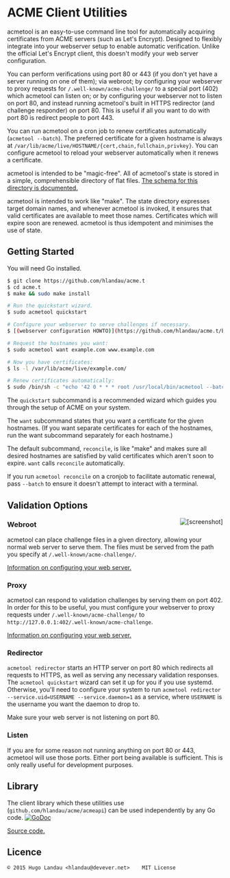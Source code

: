 # ACME Client Utilities

acmetool is an easy-to-use command line tool for automatically acquiring
certificates from ACME servers (such as Let's Encrypt). Designed to flexibly
integrate into your webserver setup to enable automatic verification. Unlike
the official Let's Encrypt client, this doesn't modify your web server
configuration.

You can perform verifications using port 80 or 443 (if you don't yet have a
server running on one of them); via webroot; by configuring your webserver to
proxy requests for `/.well-known/acme-challenge/` to a special port (402) which
acmetool can listen on; or by configuring your webserver not to listen on port
80, and instead running acmetool's built in HTTPS redirector (and challenge
responder) on port 80. This is useful if all you want to do with port 80 is
redirect people to port 443.

You can run acmetool on a cron job to renew certificates automatically (`acmetool --batch`).  The
preferred certificate for a given hostname is always at
`/var/lib/acme/live/HOSTNAME/{cert,chain,fullchain,privkey}`. You can configure
acmetool to reload your webserver automatically when it renews a certificate.

acmetool is intended to be "magic-free". All of acmetool's state is stored in a
simple, comprehensible directory of flat files. [The schema for this directory
is documented.](https://github.com/hlandau/acme.t/blob/master/SCHEMA.md)

acmetool is intended to work like "make". The state directory expresses target
domain names, and whenever acmetool is invoked, it ensures that valid
certificates are available to meet those names. Certificates which will expire
soon are renewed. acmetool is thus idempotent and minimises the use of state.

## Getting Started

You will need Go installed.

```bash
$ git clone https://github.com/hlandau/acme.t
$ cd acme.t
$ make && sudo make install

# Run the quickstart wizard.
$ sudo acmetool quickstart

# Configure your webserver to serve challenges if necessary.
$ [(webserver configuration HOWTO)](https://github.com/hlandau/acme.t/blob/master/doc/WSCONFIG.md)

# Request the hostnames you want:
$ sudo acmetool want example.com www.example.com

# Now you have certificates:
$ ls -l /var/lib/acme/live/example.com/

# Renew certificates automatically:
$ sudo /bin/sh -c "echo '42 0 * * * root /usr/local/bin/acmetool --batch' > /etc/cron.d/acmetool"
```

The `quickstart` subcommand is a recommended wizard which guides you through the
setup of ACME on your system.

The `want` subcommand states that you want a certificate for the given hostnames.
(If you want separate certificates for each of the hostnames, run the want
subcommand separately for each hostname.)

The default subcommand, `reconcile`, is like "make" and makes sure all desired
hostnames are satisfied by valid certificates which aren't soon to expire.
`want` calls `reconcile` automatically.

If you run `acmetool reconcile` on a cronjob to facilitate automatic renewal,
pass `--batch` to ensure it doesn't attempt to interact with a terminal.

<!--
## Introduction

- A command line tool for acquiring certificates using a certificate storage
  repository to automatically determine what certificates need to be requested.

- Acquiring a certificate is as simple as this:

  `# acmetool want example.com`

  If successfully acquired, the certificate will be placed in
  `/var/lib/acme/live/example.com/{cert,chain,fullchain,privkey}`.

  Running `acmetool -``-batch` as root on a cronjob will allow it to
  automatically reacquire certificates before they expire. The certificate data
  in `/var/lib/acme/live/example.com` will be updated automatically with the
  new certificate. acmetool can optionally invoke a shell script after having
  changed certificates if you need to reload a webserver.

- Works with Let's Encrypt.

- acmetool is designed to work like `make`. A filesystem-based certificate
  repository expresses target domain names, and whenever acmetool is invoked,
  it ensures that valid certificates are available to meet those names.
  Certificates which will expire soon are renewed. The certificate matching
  each target is symlinked into `/var/lib/acme/live/DOMAIN`, so the right
  certificate for a given domain is always at `/var/lib/acme/live/DOMAIN`.

  acmetool is thus idempotent and it minimises the use of state. All state is
  explicitly kept in the certificate repository. There are essentially no
  proprietary file formats or configuration or state files; only a repository
  of certificates, a repository of ACME account keys and a set of targets.  On
  each invocation, ACME figures out which certificates satisfy which targets
  and obtains certificates as necessary.

  [Details on the state directory format.](https://github.com/hlandau/acme.t/blob/master/doc/SCHEMA.md)
-->

## Validation Options

<img src="https://i.imgur.com/w8TbgLL.png" align="right" alt="[screenshot]" />

### Webroot

acmetool can place challenge files in a given directory, allowing your normal
web server to serve them. The files must be served from the path you specify at
`/.well-known/acme-challenge/`.

[Information on configuring your web server.](https://github.com/hlandau/acme.t/blob/master/doc/WSCONFIG.md)

### Proxy

acmetool can respond to validation challenges by serving them on port 402. In
order for this to be useful, you must configure your webserver to proxy
requests under `/.well-known/acme-challenge/` to
`http://127.0.0.1:402/.well-known/acme-challenge`.

[Information on configuring your web server.](https://github.com/hlandau/acme.t/blob/master/doc/WSCONFIG.md)

### Redirector

`acmetool redirector` starts an HTTP server on port 80 which redirects all
requests to HTTPS, as well as serving any necessary validation responses. The
`acmetool quickstart` wizard can set it up for you if you use systemd.
Otherwise, you'll need to configure your system to run `acmetool redirector
--service.uid=USERNAME --service.daemon=1` as a service, where `USERNAME` is
the username you want the daemon to drop to.

Make sure your web server is not listening on port 80.

### Listen

If you are for some reason not running anything on port 80 or 443, acmetool
will use those ports. Either port being available is sufficient. This is only
really useful for development purposes.

## Library

The client library which these utilities use
(`github.com/hlandau/acme/acmeapi`) can be used independently by any Go code.
[![GoDoc](https://godoc.org/github.com/hlandau/acme/acmeapi?status.svg)](https://godoc.org/github.com/hlandau/acme/acmeapi)

[Source code.](https://github.com/hlandau/acme)

## Licence

    © 2015 Hugo Landau <hlandau@devever.net>    MIT License


